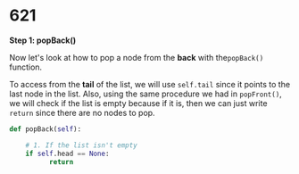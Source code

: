 # 621

**Step 1: popBack\(\)**

Now let's look at how to pop a node from the **back** with the`popBack()` function.

To access from the **tail** of the list, we will use `self.tail` since it points to the last node in the list. Also, using the same procedure we had in `popFront()`, we will check if the list is empty because if it is, then we can just write `return` since there are no nodes to pop.

```python
def popBack(self):

    # 1. If the list isn't empty
    if self.head == None:
          return
```

